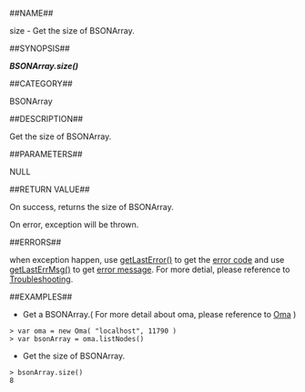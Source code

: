 ##NAME##

size - Get the size of BSONArray.

##SYNOPSIS##

***BSONArray.size()***

##CATEGORY##

BSONArray

##DESCRIPTION##

Get the size of BSONArray.

##PARAMETERS##

NULL

##RETURN VALUE##

On success, returns the size of BSONArray.

On error, exception will be thrown.

##ERRORS##

when exception happen, use [getLastError()](reference/Sequoiadb_command/Global/getLastError.md) to get the [error code](Manual/Sequoiadb_error_code.md)  and use [getLastErrMsg()](reference/Sequoiadb_command/Global/getLastErrMsg.md) to get [error message](reference/Sequoiadb_command/Global/getLastErrMsg.md). For more detial, please reference to [Troubleshooting](troubleshooting/general/general_guide.md).

##EXAMPLES##

* Get a BSONArray.( For more detail about oma, please reference to [Oma](reference/Sequoiadb_command/Oma/Oma.md) )

```lang-javascript
> var oma = new Oma( "localhost", 11790 )
> var bsonArray = oma.listNodes()
```

* Get the size of BSONArray.

```lang-javascript
> bsonArray.size()
8
```
